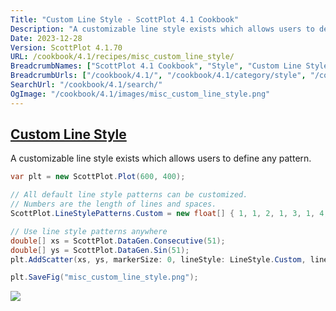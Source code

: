 ```yaml
---
Title: "Custom Line Style - ScottPlot 4.1 Cookbook"
Description: "A customizable line style exists which allows users to define any pattern."
Date: 2023-12-28
Version: ScottPlot 4.1.70
URL: /cookbook/4.1/recipes/misc_custom_line_style/
BreadcrumbNames: ["ScottPlot 4.1 Cookbook", "Style", "Custom Line Style"]
BreadcrumbUrls: ["/cookbook/4.1/", "/cookbook/4.1/category/style", "/cookbook/4.1/recipes/misc_custom_line_style/"]
SearchUrl: "/cookbook/4.1/search/"
OgImage: "/cookbook/4.1/images/misc_custom_line_style.png"
---
```


<h2><a id='custom-line-style' href='/cookbook/4.1/recipes/misc_custom_line_style/'>Custom Line Style</a></h2>

A customizable line style exists which allows users to define any pattern.

```cs
var plt = new ScottPlot.Plot(600, 400);

// All default line style patterns can be customized.
// Numbers are the length of lines and spaces.
ScottPlot.LineStylePatterns.Custom = new float[] { 1, 1, 2, 1, 3, 1, 4, 1 };

// Use line style patterns anywhere
double[] xs = ScottPlot.DataGen.Consecutive(51);
double[] ys = ScottPlot.DataGen.Sin(51);
plt.AddScatter(xs, ys, markerSize: 0, lineStyle: LineStyle.Custom, lineWidth: 5);

plt.SaveFig("misc_custom_line_style.png");
```

<img src='../../images/misc_custom_line_style.png' class='d-block mx-auto my-5' />


